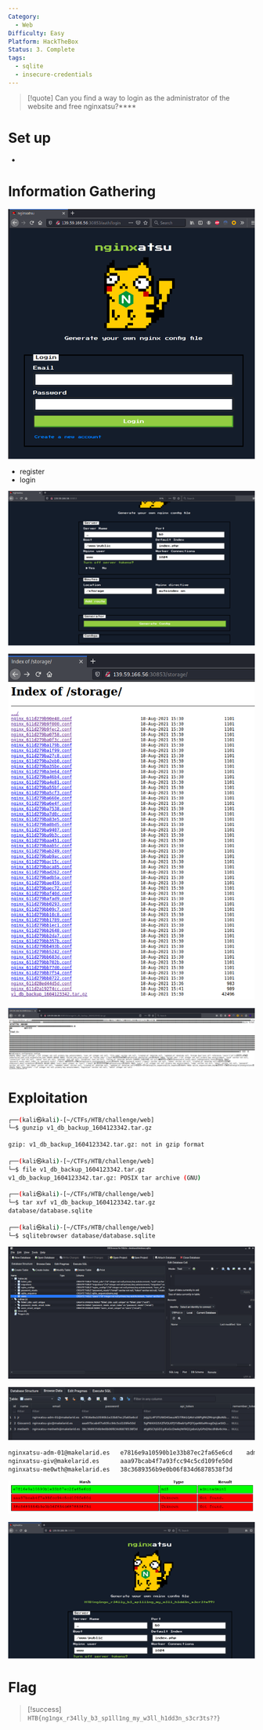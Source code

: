 ```yaml
---
Category:
  - Web
Difficulty: Easy
Platform: HackTheBox
Status: 3. Complete
tags:
  - sqlite
  - insecure-credentials
---
```

>[!quote]
> Can you find a way to login as the administrator of the website and free nginxatsu?****


# Set up

-

# Information Gathering

![Pasted image 20210818173122.png](../../zzz_res/attachments/Pasted_image_20210818173122.png)

- register
- login

![Pasted image 20210818173508.png](../../zzz_res/attachments/Pasted_image_20210818173508.png)

![Pasted image 20210818174414.png](../../zzz_res/attachments/Pasted_image_20210818174414.png)

![Pasted image 20210818174510.png](../../zzz_res/attachments/Pasted_image_20210818174510.png)

# Exploitation

```bash
┌──(kali㉿kali)-[~/CTFs/HTB/challenge/web]
└─$ gunzip v1_db_backup_1604123342.tar.gz

gzip: v1_db_backup_1604123342.tar.gz: not in gzip format

┌──(kali㉿kali)-[~/CTFs/HTB/challenge/web]
└─$ file v1_db_backup_1604123342.tar.gz
v1_db_backup_1604123342.tar.gz: POSIX tar archive (GNU)

┌──(kali㉿kali)-[~/CTFs/HTB/challenge/web]
└─$ tar xvf v1_db_backup_1604123342.tar.gz
database/database.sqlite

┌──(kali㉿kali)-[~/CTFs/HTB/challenge/web]
└─$ sqlitebrowser database/database.sqlite
```

![Pasted image 20210818174811.png](../../zzz_res/attachments/Pasted_image_20210818174811.png)

![Pasted image 20210818174935.png](../../zzz_res/attachments/Pasted_image_20210818174935.png)

```bash
nginxatsu-adm-01@makelarid.es	e7816e9a10590b1e33b87ec2fa65e6cd	adminadmin1
nginxatsu-giv@makelarid.es		aaa97bcab4f7a93fcc94c5cd109fe50d
nginxatsu-me0wth@makelarid.es	38c3689356b9e0b06f834d6878538f3d
```

![Pasted image 20210818175158.png](../../zzz_res/attachments/Pasted_image_20210818175158.png)

![Pasted image 20210818175240.png](../../zzz_res/attachments/Pasted_image_20210818175240.png)

# Flag

>[!success]
`HTB{ng1ngx_r34lly_b3_sp1ll1ng_my_w3ll_h1dd3n_s3cr3ts??}`